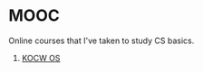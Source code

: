 # MOOC
Online courses that I've taken to study CS basics.

1. [KOCW OS]






[KOCW OS]: http://www.kocw.net/home/search/kemView.do?kemId=978503
